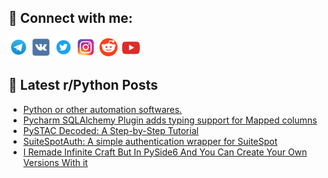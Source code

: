 ## 🔎 Connect with me:
[<img src="https://github.com/bullbesh/bullbesh/blob/main/images/Telegram.png" width="32" height="32" />](https://t.me/bullbesh)
[<img src="https://github.com/bullbesh/bullbesh/blob/main/images/VK.png" width="32" height="32" />](https://vk.com/bullbesh)
[<img src="https://github.com/bullbesh/bullbesh/blob/main/images/Twitter.png" width="32" height="32" />](https://twitter.com/bullbesh1)
[<img src="https://github.com/bullbesh/bullbesh/blob/main/images/Instagram.png" width="32" height="32" />](https://www.instagram.com/bullbesh)
[<img src="https://github.com/bullbesh/bullbesh/blob/main/images/Reddit.png" width="32" height="32" />](https://www.reddit.com/user/bullbesh)
[<img src="https://github.com/bullbesh/bullbesh/blob/main/images/YouTube.png" width="32" height="32" />](https://www.youtube.com/channel/UCtfjRs6uzgq5mfm8S06WTcg)

## 📕 Latest r/Python Posts
<!-- BLOG-POST-LIST:START -->
- [Python or other automation softwares.](https://www.reddit.com/r/Python/comments/1b1bt85/python_or_other_automation_softwares/)
- [Pycharm SQLAlchemy Plugin adds typing support for Mapped columns](https://www.reddit.com/r/Python/comments/1b1b047/pycharm_sqlalchemy_plugin_adds_typing_support_for/)
- [PySTAC Decoded: A Step-by-Step Tutorial](https://www.reddit.com/r/Python/comments/1b18m96/pystac_decoded_a_stepbystep_tutorial/)
- [SuiteSpotAuth: A simple authentication wrapper for SuiteSpot](https://www.reddit.com/r/Python/comments/1b10yyd/suitespotauth_a_simple_authentication_wrapper_for/)
- [I Remade Infinite Craft But In PySide6 And You Can Create Your Own Versions With it](https://www.reddit.com/r/Python/comments/1b0xxc1/i_remade_infinite_craft_but_in_pyside6_and_you/)
<!-- BLOG-POST-LIST:END -->
